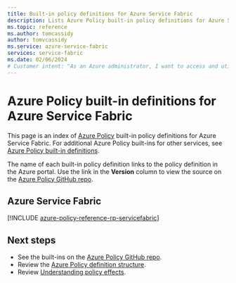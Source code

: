 ```yaml
---
title: Built-in policy definitions for Azure Service Fabric
description: Lists Azure Policy built-in policy definitions for Azure Service Fabric. These built-in policy definitions provide common approaches to managing your Azure resources.
ms.topic: reference
ms.author: tomcassidy
author: tomvcassidy
ms.service: azure-service-fabric
services: service-fabric
ms.date: 02/06/2024
# Customer intent: "As an Azure administrator, I want to access and utilize built-in policy definitions for Azure Service Fabric, so that I can effectively manage governance and compliance for my cloud resources."
---
```


# Azure Policy built-in definitions for Azure Service Fabric

This page is an index of [Azure Policy](/azure/governance/policy/overview) built-in policy
definitions for Azure Service Fabric. For additional Azure Policy built-ins for other services, see
[Azure Policy built-in definitions](/azure/governance/policy/samples/built-in-policies).

The name of each built-in policy definition links to the policy definition in the Azure portal. Use
the link in the **Version** column to view the source on the
[Azure Policy GitHub repo](https://github.com/Azure/azure-policy).

## Azure Service Fabric

[!INCLUDE [azure-policy-reference-rp-servicefabric](~/azure-policy-autogen-docs/includes/policy/reference/byrp/microsoft.servicefabric.md)]

## Next steps

- See the built-ins on the [Azure Policy GitHub repo](https://github.com/Azure/azure-policy).
- Review the [Azure Policy definition structure](/azure/governance/policy/concepts/definition-structure).
- Review [Understanding policy effects](/azure/governance/policy/concepts/effects).
